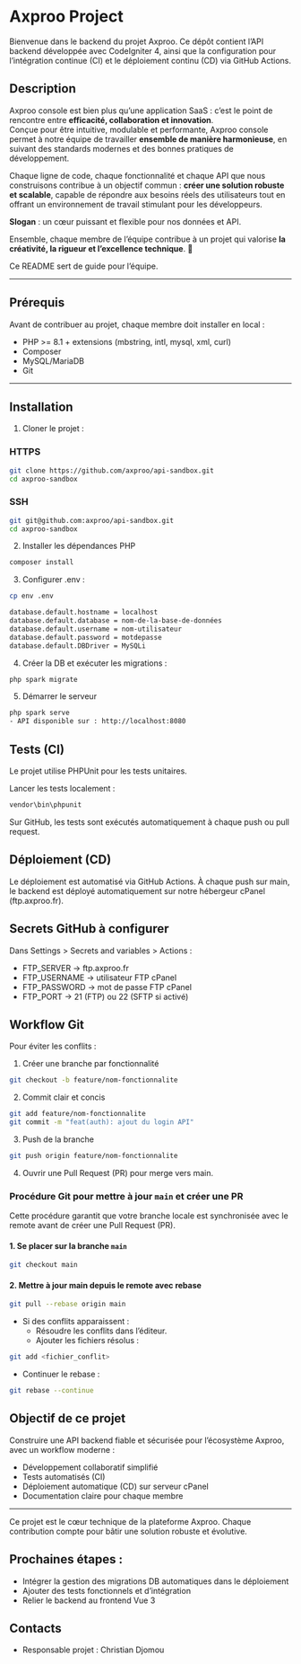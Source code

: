 # Axproo Project

Bienvenue dans le backend du projet Axproo.
Ce dépôt contient l’API backend développée avec CodeIgniter 4, ainsi que la configuration pour l’intégration continue (CI) et le déploiement continu (CD) via GitHub Actions.

## Description
Axproo console est bien plus qu’une application SaaS : c’est le point de rencontre entre **efficacité, collaboration et innovation**.  
Conçue pour être intuitive, modulable et performante, Axproo console permet à notre équipe de travailler **ensemble de manière harmonieuse**, en suivant des standards modernes et des bonnes pratiques de développement.

Chaque ligne de code, chaque fonctionnalité et chaque API que nous construisons contribue à un objectif commun : **créer une solution robuste et scalable**, capable de répondre aux besoins réels des utilisateurs tout en offrant un environnement de travail stimulant pour les développeurs.  

**Slogan** : un cœur puissant et flexible pour nos données et API. 

Ensemble, chaque membre de l’équipe contribue à un projet qui valorise **la créativité, la rigueur et l’excellence technique**. 🌟

Ce README sert de guide pour l’équipe.

---

## Prérequis
Avant de contribuer au projet, chaque membre doit installer en local :
- PHP >= 8.1 + extensions (mbstring, intl, mysql, xml, curl)
- Composer
- MySQL/MariaDB
- Git
---

## Installation
1. Cloner le projet :
### HTTPS
```bash
git clone https://github.com/axproo/api-sandbox.git
cd axproo-sandbox 
```

### SSH
```bash
git git@github.com:axproo/api-sandbox.git
cd axproo-sandbox
```

2. Installer les dépendances PHP
```bash
composer install
```

3. Configurer .env :
```bash
cp env .env
```

```bash
database.default.hostname = localhost
database.default.database = nom-de-la-base-de-données
database.default.username = nom-utilisateur
database.default.password = motdepasse
database.default.DBDriver = MySQLi
```

4. Créer la DB et exécuter les migrations :
```bash
php spark migrate
```

5. Démarrer le serveur
```bash
php spark serve
- API disponible sur : http://localhost:8080
```

## Tests (CI)
Le projet utilise PHPUnit pour les tests unitaires.

Lancer les tests localement :
```bash
vendor\bin\phpunit
```
Sur GitHub, les tests sont exécutés automatiquement à chaque push ou pull request.

## Déploiement (CD)
Le déploiement est automatisé via GitHub Actions.
À chaque push sur main, le backend est déployé automatiquement sur notre hébergeur cPanel (ftp.axproo.fr).

## Secrets GitHub à configurer
Dans Settings > Secrets and variables > Actions :

- FTP_SERVER → ftp.axproo.fr
- FTP_USERNAME → utilisateur FTP cPanel
- FTP_PASSWORD → mot de passe FTP cPanel
- FTP_PORT → 21 (FTP) ou 22 (SFTP si activé)

## Workflow Git
Pour éviter les conflits :

1. Créer une branche par fonctionnalité
```bash
git checkout -b feature/nom-fonctionnalite
```

2. Commit clair et concis
```bash
git add feature/nom-fonctionnalite
git commit -m "feat(auth): ajout du login API"
```

3. Push de la branche
```bash
git push origin feature/nom-fonctionnalite
```

4. Ouvrir une Pull Request (PR) pour merge vers main.
### Procédure Git pour mettre à jour `main` et créer une PR

Cette procédure garantit que votre branche locale est synchronisée avec le remote avant de créer une Pull Request (PR).

#### 1. Se placer sur la branche `main`
```bash
git checkout main
```

#### 2. Mettre à jour main depuis le remote avec rebase
```bash
git pull --rebase origin main
```
- Si des conflits apparaissent :
    - Résoudre les conflits dans l’éditeur.
    - Ajouter les fichiers résolus :

```bash
git add <fichier_conflit>
```

- Continuer le rebase :
```bash
git rebase --continue
```

## Objectif de ce projet
Construire une API backend fiable et sécurisée pour l’écosystème Axproo, avec un workflow moderne :

- Développement collaboratif simplifié
- Tests automatisés (CI)
- Déploiement automatique (CD) sur serveur cPanel
- Documentation claire pour chaque membre
---

Ce projet est le cœur technique de la plateforme Axproo.
Chaque contribution compte pour bâtir une solution robuste et évolutive.

## Prochaines étapes :
- Intégrer la gestion des migrations DB automatiques dans le déploiement
- Ajouter des tests fonctionnels et d’intégration
- Relier le backend au frontend Vue 3

## Contacts
- Responsable projet : Christian Djomou